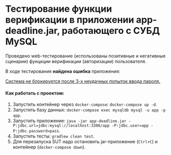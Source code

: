 # Тестирование функции верификации в приложении app-deadline.jar, работающего с СУБД MySQL
Проведено web-тестирование (использованы позитивные и негативные сценарии) фунцкции верификации (авторизации) пользователя.

В ходе тестирования **найдена ошибка** приложения:

[Система не блокируется после 3-х неудачных попыток ввода пароля.](https://github.com/komisuomi/AQA_8_SQL/issues/1)

#### Как работать с проектом:
1. Запустить контейнер через `docker-compose`: `docker-compose up -d`.
2. Запустить базу данных: `docker-compose exec mysqldb mysql -u app -p app`.
3. Запустить приложение: `java -jar app-deadline.jar -P:jdbc.url=jdbc:mysql://localhost:3306/app -P:jdbc.user=app -P:jdbc.password=pass`.
4. Запустить тесты: `gradlew clean test`.
5. Для перезапуска SUT надо остановить jar-приложение (`Ctrl+C`) и контейнер (`docker-compose down`).
